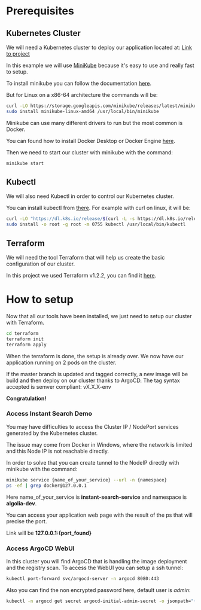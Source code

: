 # Prerequisites

## Kubernetes Cluster
We will need a Kubernetes cluster to deploy our application located at:
[Link to project](https://github.com/farnir/instant-search-demo)

In this example we will use [MiniKube](https://github.com/kubernetes/minikube) because it's easy to use and really fast to setup.

To install minikube you can follow the documentation [here](https://minikube.sigs.k8s.io/docs/start/).

But for Linux on a x86-64 architecture the commands will be:
```bash
curl -LO https://storage.googleapis.com/minikube/releases/latest/minikube-linux-amd64
sudo install minikube-linux-amd64 /usr/local/bin/minikube
```

Minikube can use many different drivers to run but the most common is Docker.

You can found how to install Docker Desktop or Docker Engine [here](https://docs.docker.com/desktop/linux/install/ubuntu/).


Then we need to start our cluster with minikube with the command:
```bash
minikube start
```

## Kubectl
We will also need Kubectl in order to control our Kubernetes cluster.

You can install kubectl from [there](https://kubernetes.io/docs/tasks/tools/install-kubectl-linux/#install-kubectl-binary-with-curl-on-linux).
For example with curl on linux, it will be:
```bash
curl -LO "https://dl.k8s.io/release/$(curl -L -s https://dl.k8s.io/release/stable.txt)/bin/linux/amd64/kubectl"
sudo install -o root -g root -m 0755 kubectl /usr/local/bin/kubectl
```

## Terraform
We will need the tool Terraform that will help us create the basic configuration of our cluster.

In this project we used Terraform v1.2.2, you can find it [here](https://www.terraform.io/downloads).

# How to setup
Now that all our tools have been installed, we just need to setup our cluster with Terraform.
```bash
cd terraform
terraform init
terraform apply
```

When the terraform is done, the setup is already over.
We now have our application running on 2 pods on the cluster. 

If the master branch is updated and tagged correctly, a new image will be build and then deploy on our cluster thanks to ArgoCD.
The tag syntax accepted is semver compliant: vX.X.X-env

**Congratulation!** 

### Access Instant Search Demo
You may have difficulties to access the Cluster IP / NodePort services generated by the Kubernetes cluster.

The issue may come from Docker in Windows, where the network is limited and this Node IP is not reachable directly.

In order to solve that you can create tunnel to the NodeIP directly with minikube with the command:
```bash
minikube service {name_of_your_service} --url -n {namespace}
ps -ef | grep docker@127.0.0.1
```
Here name_of_your_service is **instant-search-service** and namespace is **algolia-dev**.

You can access your application web page with the result of the ps that will precise the port.

Link will be **127.0.0.1:{port_found}**

### Access ArgoCD WebUI
In this cluster you will find ArgoCD that is handling the image deployment and the registry scan.
To access the WebUI you can setup a ssh tunnel:
```bash
kubectl port-forward svc/argocd-server -n argocd 8080:443
```
Also you can find the non encrypted password here, default user is *admin*:
```bash
kubectl -n argocd get secret argocd-initial-admin-secret -o jsonpath="{.data.password}" | base64 -d; echo
```